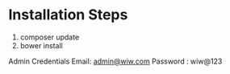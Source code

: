 # Installation Steps
1. composer update
2. bower install

Admin Credentials
Email: admin@wiw.com
Password : wiw@123


